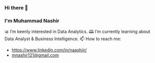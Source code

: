 ### Hi there 👋

### I'm Muhammad Nashir

📊 I’m keenly interested in Data Analytics.
🕮 I’m currently learning about Data Analyst & Business Intelligence.
📫 How to reach me: 
- https://www.linkedin.com/in/naashiir/ 
- mnashir121@gmail.com

